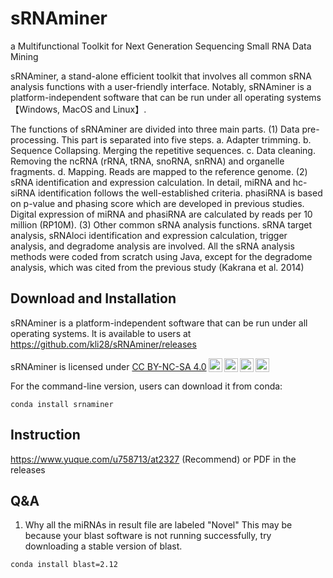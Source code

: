 # sRNAminer
a Multifunctional Toolkit for Next Generation Sequencing Small RNA Data Mining

sRNAminer, a stand-alone efficient toolkit that involves all common sRNA analysis functions with a user-friendly interface. Notably, sRNAminer is a platform-independent software that can be run under all operating systems 【Windows, MacOS and Linux】.

The functions of sRNAminer are divided into three main parts. (1) Data pre-processing. This part is separated into five steps. a. Adapter trimming. b. Sequence Collapsing. Merging the repetitive sequences. c. Data cleaning. Removing the ncRNA (rRNA, tRNA, snoRNA, snRNA) and organelle fragments. d. Mapping. Reads are mapped to the reference genome. (2) sRNA identification and expression calculation. In detail, miRNA and hc-siRNA identification follows the well-established criteria. phasiRNA is based on p-value and phasing score which are developed in previous studies. Digital expression of miRNA and phasiRNA are calculated by reads per 10 million (RP10M). (3) Other common sRNA analysis functions. sRNA target analysis, sRNAloci identification and expression calculation, trigger analysis, and degradome analysis are involved. All the sRNA analysis methods were coded from scratch using Java, except for the degradome analysis, which was cited from the previous study (Kakrana et al. 2014)

## Download and Installation
sRNAminer is a platform-independent software that can be run under all operating systems. lt is available to users at https://github.com/kli28/sRNAminer/releases
<p xmlns:cc="http://creativecommons.org/ns#" xmlns:dct="http://purl.org/dc/terms/"><span property="dct:title">sRNAminer</span> is licensed under <a href="http://creativecommons.org/licenses/by-nc-sa/4.0/?ref=chooser-v1" target="_blank" rel="license noopener noreferrer" style="display:inline-block;">CC BY-NC-SA 4.0<img style="height:22px!important;margin-left:3px;vertical-align:text-bottom;" src="https://mirrors.creativecommons.org/presskit/icons/cc.svg?ref=chooser-v1"><img style="height:22px!important;margin-left:3px;vertical-align:text-bottom;" src="https://mirrors.creativecommons.org/presskit/icons/by.svg?ref=chooser-v1"><img style="height:22px!important;margin-left:3px;vertical-align:text-bottom;" src="https://mirrors.creativecommons.org/presskit/icons/nc.svg?ref=chooser-v1"><img style="height:22px!important;margin-left:3px;vertical-align:text-bottom;" src="https://mirrors.creativecommons.org/presskit/icons/sa.svg?ref=chooser-v1"></a></p>

For the command-line version, users can download it from conda:
```shell
conda install srnaminer
```
## Instruction
https://www.yuque.com/u758713/at2327 (Recommend)
or
PDF in the releases
## Q&A
1. Why all the miRNAs in result file are labeled "Novel"
This may be because your blast software is not running successfully, try downloading a stable version of blast.
```shell
conda install blast=2.12
```
